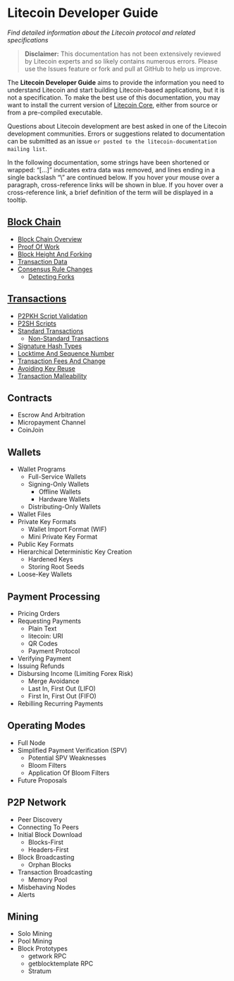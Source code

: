# Litecoin Developer Guide
_Find detailed information about the Litecoin protocol and related specifications_

> **Disclaimer:** This documentation has not been extensively reviewed by Litecoin experts and so likely contains numerous errors. Please use the Issues feature or fork and pull at GitHub to help us improve.

The **Litecoin Developer Guide** aims to provide the information you need to understand Litecoin and start building Litecoin-based applications, but it is not a specification. To make the best use of this documentation, you may want to install the current version of [Litecoin Core](https://www.litecoin.org), either from source or from a pre-compiled executable.

Questions about Litecoin development are best asked in one of the Litecoin development communities. Errors or suggestions related to documentation can be submitted as an issue `or posted to the litecoin-documentation mailing list`.

In the following documentation, some strings have been shortened or wrapped: “[…]” indicates extra data was removed, and lines ending in a single backslash “\” are continued below. If you hover your mouse over a paragraph, cross-reference links will be shown in blue. If you hover over a cross-reference link, a brief definition of the term will be displayed in a tooltip.

## [Block Chain](Block-Chain.md)
- [Block Chain Overview](Block-Chain.md#block-chain-overview)
- [Proof Of Work](Block-Chain.md#proof-of-work)
- [Block Height And Forking](Block-Chain.md#block-height-and-forking)
- [Transaction Data](Block-Chain.md#transaction-data)
- [Consensus Rule Changes](Block-Chain.md#consensus-rule-changes)
  - [Detecting Forks](Block-Chain.md#detecting-forks)
    
## [Transactions](Transactions.md)
- [P2PKH Script Validation](Transactions.md#p2pkh-script-validation)
- [P2SH Scripts](Transactions.md#p2sh-scripts)
- [Standard Transactions](Transactions.md#standard-transactions)
  - [Non-Standard Transactions](Transactions.md#non-standard-transactions)
- [Signature Hash Types](Transactions.md#signature-hash-types)
- [Locktime And Sequence Number](Transactions.md#locktime-and-sequence-number)
- [Transaction Fees And Change](Transactions.md#transaction-fees-and-change)
- [Avoiding Key Reuse](Transactions.md#avoiding-key-reuse)
- [Transaction Malleability](Transactions.md#transaction-malleability)

## Contracts
- Escrow And Arbitration
- Micropayment Channel
- CoinJoin

## Wallets
- Wallet Programs
  - Full-Service Wallets
  - Signing-Only Wallets
    - Offline Wallets
    - Hardware Wallets
  - Distributing-Only Wallets
- Wallet Files
- Private Key Formats
  - Wallet Import Format (WIF)
  - Mini Private Key Format
- Public Key Formats
- Hierarchical Deterministic Key Creation
  - Hardened Keys
  - Storing Root Seeds
- Loose-Key Wallets

## Payment Processing
- Pricing Orders
- Requesting Payments
  - Plain Text
  - litecoin: URI
  - QR Codes
  - Payment Protocol
- Verifying Payment
- Issuing Refunds
- Disbursing Income (Limiting Forex Risk)
  - Merge Avoidance
  - Last In, First Out (LIFO)
  - First In, First Out (FIFO)
- Rebilling Recurring Payments

## Operating Modes
- Full Node
- Simplified Payment Verification (SPV)
  - Potential SPV Weaknesses
  - Bloom Filters
  - Application Of Bloom Filters
- Future Proposals

## P2P Network
- Peer Discovery
- Connecting To Peers
- Initial Block Download
  - Blocks-First
  - Headers-First
- Block Broadcasting
  - Orphan Blocks
- Transaction Broadcasting
  - Memory Pool
- Misbehaving Nodes
- Alerts

## Mining
- Solo Mining
- Pool Mining
- Block Prototypes
  - getwork RPC
  - getblocktemplate RPC
  - Stratum
